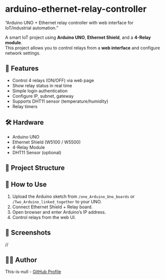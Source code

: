 # arduino-ethernet-relay-controller
“Arduino UNO + Ethernet relay controller with web interface for IoT/industrial automation.”

A smart IoT project using **Arduino UNO**, **Ethernet Shield**, and a **4-Relay module**.  
This project allows you to control relays from a **web interface** and configure network settings.

## 🔧 Features
- Control 4 relays (ON/OFF) via web page
- Show relay status in real time
- Simple login authentication
- Configure IP, subnet, gateway
- Supports DHT11 sensor (temperature/humidity)
- Relay timers

## 🛠️ Hardware
- Arduino UNO
- Ethernet Shield (W5100 / W5500)
- 4-Relay Module
- DHT11 Sensor (optional)

## 📂 Project Structure

## 🚀 How to Use
1. Upload the Arduino sketch from `/one_Arduino_Uno_boards` or `/Two_Arduino_linked_together` to your UNO.
2. Connect Ethernet Shield + Relay board.
3. Open browser and enter Arduino’s IP address.
4. Control relays from the web UI.

## 📸 Screenshots
//

## 👨‍💻 Author
This-is-null - [GitHub Profile](https://github.com/Arman0o0null)
